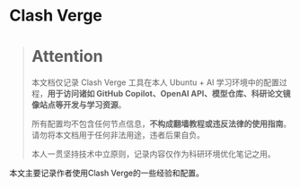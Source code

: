 # Clash Verge
> # Attention
> 本文档仅记录 Clash Verge 工具在本人 Ubuntu + AI 学习环境中的配置过程，**用于访问诸如 GitHub Copilot、OpenAI API、模型仓库、科研论文镜像站点等开发与学习资源**。
>
> 所有配置均不包含任何节点信息，**不构成翻墙教程或违反法律的使用指南**。请勿将本文档用于任何非法用途，违者后果自负。
>
> 本人一贯坚持技术中立原则，记录内容仅作为科研环境优化笔记之用。

本文主要记录作者使用Clash Verge的一些经验和配置。